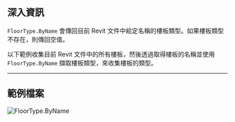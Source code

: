 ## 深入資訊
`FloorType.ByName` 會傳回目前 Revit 文件中給定名稱的樓板類型。如果樓板類型不存在，則傳回空值。

以下範例收集目前 Revit 文件中的所有樓板，然後透過取得樓板的名稱並使用 `FloorType.ByName` 擷取樓板類型，來收集樓板的類型。
___
## 範例檔案

![FloorType.ByName](./Revit.Elements.FloorType.ByName_img.jpg)
